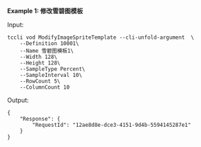 **Example 1: 修改雪碧图模板**



Input: 

```
tccli vod ModifyImageSpriteTemplate --cli-unfold-argument  \
    --Definition 10001\
    --Name 雪碧图模板1\
    --Width 128\
    --Height 128\
    --SampleType Percent\
    --SampleInterval 10\
    --RowCount 5\
    --ColumnCount 10
```

Output: 
```
{
    "Response": {
        "RequestId": "12ae8d8e-dce3-4151-9d4b-5594145287e1"
    }
}
```

